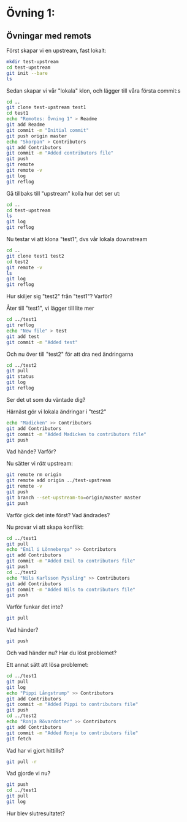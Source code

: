 # Övning 1:
## Övningar med remots
Först skapar vi en upstream, fast lokalt:
```sh
mkdir test-upstream
cd test-upstream
git init --bare
ls
```
Sedan skapar vi vår "lokala" klon, och lägger till våra
första commit:s
```sh
cd ..
git clone test-upstream test1
cd test1
echo "Remotes: Övning 1" > Readme
git add Readme
git commit -m "Initial commit"
git push origin master
echo "Skorpan" > Contributors
git add Contributors
git commit -m "Added contributors file"
git push
git remote
git remote -v
git log
git reflog
```
Gå tillbaks till "upstream" kolla hur det ser ut:
```sh
cd ..
cd test-upstream
ls
git log
git reflog
```
Nu testar vi att klona "test1", dvs vår lokala downstream
```sh
cd ..
git clone test1 test2
cd test2
git remote -v
ls
git log
git reflog
```
Hur skiljer sig "test2" från "test1"? Varför?  

Åter till "test1", vi lägger till lite mer
```sh
cd ../test1
git reflog
echo "New file" > test
git add test
git commit -m "Added test"
```
Och nu över till "test2" för att dra ned ändringarna
```sh
cd ../test2
git pull
git status
git log
git reflog
```
Ser det ut som du väntade dig?  

Härnäst gör vi lokala ändringar i "test2"
```sh
echo "Madicken" >> Contributors
git add Contributors
git commit -m "Added Madicken to contributors file"
git push
```
Vad hände? Varför?  

Nu sätter vi _rätt_ upstream:
```sh
git remote rm origin
git remote add origin ../test-upstream
git remote -v
git push
git branch --set-upstream-to=origin/master master
git push
```
Varför gick det inte först? Vad ändrades?

Nu provar vi att skapa konflikt:
```sh
cd ../test1
git pull
echo "Emil i Lönneberga" >> Contributors
git add Contributors
git commit -m "Added Emil to contributors file"
git push
cd ../test2
echo "Nils Karlsson Pyssling" >> Contributors
git add Contributors
git commit -m "Added Nils to contributors file"
git push
```
Varför funkar det inte?

```sh
git pull
```
Vad händer?
```sh
git push
```
Och vad händer nu? Har du löst problemet?

Ett annat sätt att lösa problemet:
```sh
cd ../test1
git pull
git log
echo "Pippi Långstrump" >> Contributors
git add Contributors
git commit -m "Added Pippi to contributors file"
git push
cd ../test2
echo "Ronja Rövardotter" >> Contributors
git add Contributors
git commit -m "Added Ronja to contributors file"
git fetch
```
Vad har vi gjort hittills?
```sh
git pull -r
```
Vad gjorde vi nu?
```sh
git push
cd ../test1
git pull
git log
```
Hur blev slutresultatet?

